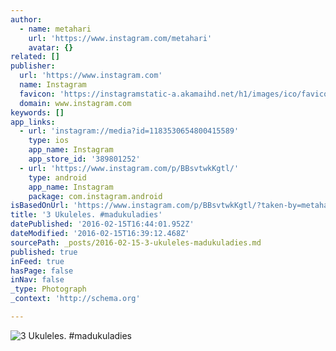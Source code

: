 ```yaml
---
author:
  - name: metahari
    url: 'https://www.instagram.com/metahari'
    avatar: {}
related: []
publisher:
  url: 'https://www.instagram.com'
  name: Instagram
  favicon: 'https://instagramstatic-a.akamaihd.net/h1/images/ico/favicon.ico/7cdab0872b15.ico'
  domain: www.instagram.com
keywords: []
app_links:
  - url: 'instagram://media?id=1183530654800415589'
    type: ios
    app_name: Instagram
    app_store_id: '389801252'
  - url: 'https://www.instagram.com/p/BBsvtwkKgtl/'
    type: android
    app_name: Instagram
    package: com.instagram.android
isBasedOnUrl: 'https://www.instagram.com/p/BBsvtwkKgtl/?taken-by=metahari'
title: '3 Ukuleles. #madukuladies'
datePublished: '2016-02-15T16:44:01.952Z'
dateModified: '2016-02-15T16:39:12.468Z'
sourcePath: _posts/2016-02-15-3-ukuleles-madukuladies.md
published: true
inFeed: true
hasPage: false
inNav: false
_type: Photograph
_context: 'http://schema.org'

---
```

![3 Ukuleles&period; &num;madukuladies](https://scontent.cdninstagram.com/t51.2885-15/s640x640/sh0.08/e35/12677713_950755561639363_2076000072_n.jpg?ig_cache_key=MTE4MzUzMDY1NDgwMDQxNTU4OQ%3D%3D.2)